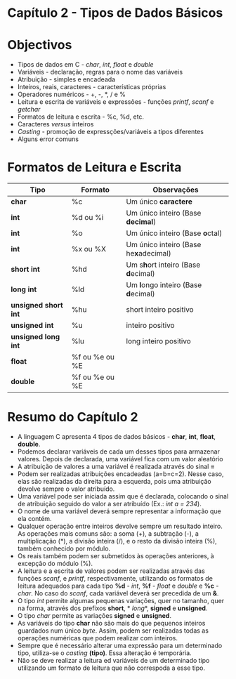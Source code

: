 Capítulo 2 - Tipos de Dados Básicos
============================================================

# Objectivos

- Tipos de dados em C - *char*, *int*, *float* e *double*
- Variáveis - declaração, regras para o nome das variáveis
- Atribuição - simples e encadeada
- Inteiros, reais, caracteres - características próprias
- Operadores numéricos - +, -, *, / e %
- Leitura e escrita de variáveis e expressões - funções *printf*, *scanf* e *getchar*
- Formatos de leitura e escrita - %c, %d, etc.
- Caracteres *versus* inteiros
- *Casting* - promoção de expressções/variáveis a tipos diferentes
- Alguns error comuns

# Formatos de Leitura e Escrita

| Tipo                   | Formato        | Observações                             |
|------------------------|----------------|-----------------------------------------|
| **char**               | %c             | Um único **caractere**                  |
| **int**                | %d ou %i       | Um único inteiro (Base **decimal**)     |
| **int**                | %o             | Um único inteiro (Base **o**ctal)       |
| **int**                | %x ou %X       | Um único inteiro (Base he**x**adecimal) |
| **short int**          | %hd            | Um s**h**ort inteiro (Base **d**ecimal) |
| **long int**           | %ld            | Um **l**ongo inteiro (Base **d**ecimal) |
| **unsigned short int** | %hu            | short inteiro positivo                  |
| **unsigned int**       | %u             | inteiro positivo                        |
| **unsigned long int**  | %lu            | long inteiro positivo                   |
| **float**              | %f ou %e ou %E |
| **double**             | %f ou %e ou %E |

# Resumo do Capítulo 2

* A linguagem C apresenta 4 tipos de dados básicos - **char**, **int**, **float**, **double**.
* Podemos declarar variáveis de cada um desses tipos para armazenar valores. Depois de declarada, uma variável fica com
  um valor aleatório
* A atribuição de valores a uma variável é realizada através do sinal **=**
* Podem ser realizadas atribuições encadeadas (a=b=c=2). Nesse caso, elas são realizadas da direita para a esquerda,
  pois uma atribuição devolve sempre o valor atribuído.
* Uma variável pode ser iniciada assim que é declarada, colocando o sinal de atribuição seguido do valor a ser
  atribuído (Ex.: *int a = 234*).
* O nome de uma variável deverá sempre representar a informação que ela contém.
* Qualquer operação entre inteiros devolve sempre um resultado inteiro. As operações mais comuns são: a soma (+), a
  subtração (-), a multiplicação (*), a divisão inteira (/), e o resto da divisão inteira (%), também conhecido por
  módulo.
* Os reais também podem ser submetidos às operações anteriores, à excepção do módulo (%).
* A leitura e a escrita de valores podem ser realizadas através das funções *scanf*, e *printf*, respectivamente,
  utilizando os formatos de leitura adequados para cada tipo **%d** - *int*, **%f** - *float* e *double* e **%c** -
  *char*. No caso do *scanf*, cada variável deverá ser precedida de um **&**.
* O tipo *int* permite algumas pequenas variações, quer no tamanho, quer na forma, através dos prefixos **short**, *
  *long**, **signed** e **unsigned**.
* O tipo *char* permite as variações **signed** e **unsigned**.
* As variáveis do tipo **char** não são mais do que pequenos inteiros guardados num único *byte*. Assim, podem ser
  realizadas todas as operações numéricas que podem realizar com inteiros.
* Sempre que é necessário alterar uma expressão para um determinado tipo, utiliza-se o *casting* **(tipo)**. Essa
  alteração é temporária.
* Não se deve realizar a leitura ed variáveis de um determinado tipo utilizando um formato de leitura que não correspoda
  a esse tipo.
